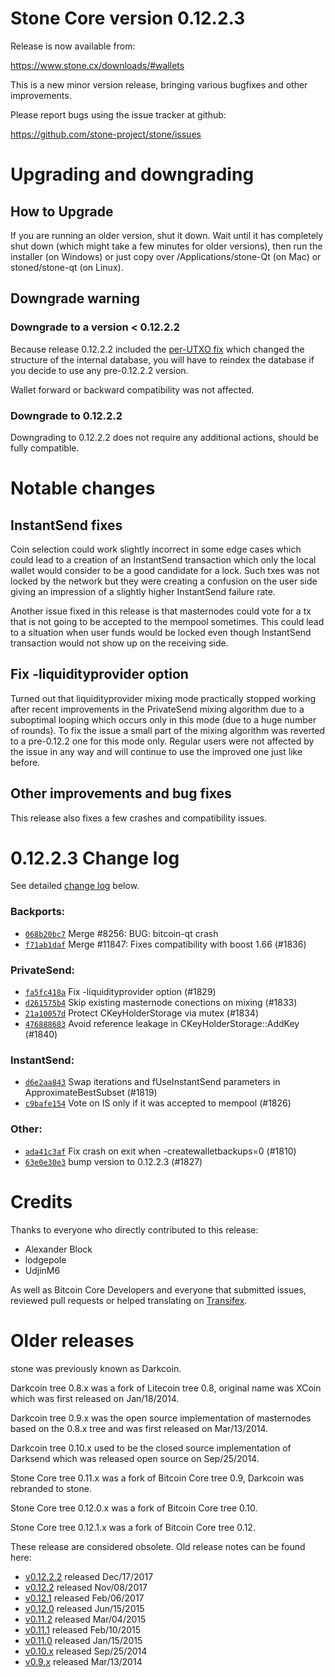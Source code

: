 Stone Core version 0.12.2.3
==========================

Release is now available from:

  <https://www.stone.cx/downloads/#wallets>

This is a new minor version release, bringing various bugfixes and other
improvements.

Please report bugs using the issue tracker at github:

  <https://github.com/stone-project/stone/issues>


Upgrading and downgrading
=========================

How to Upgrade
--------------

If you are running an older version, shut it down. Wait until it has completely
shut down (which might take a few minutes for older versions), then run the
installer (on Windows) or just copy over /Applications/stone-Qt (on Mac) or
stoned/stone-qt (on Linux).

Downgrade warning
-----------------

### Downgrade to a version < 0.12.2.2

Because release 0.12.2.2 included the [per-UTXO fix](release-notes/stone/release-notes-0.12.2.2.md#per-utxo-fix)
which changed the structure of the internal database, you will have to reindex
the database if you decide to use any pre-0.12.2.2 version.

Wallet forward or backward compatibility was not affected.

### Downgrade to 0.12.2.2

Downgrading to 0.12.2.2 does not require any additional actions, should be
fully compatible.

Notable changes
===============

InstantSend fixes
-----------------

Coin selection could work slightly incorrect in some edge cases which could
lead to a creation of an InstantSend transaction which only the local wallet
would consider to be a good candidate for a lock. Such txes was not locked by
the network but they were creating a confusion on the user side giving an
impression of a slightly higher InstantSend failure rate.

Another issue fixed in this release is that masternodes could vote for a tx
that is not going to be accepted to the mempool sometimes. This could lead to
a situation when user funds would be locked even though InstantSend transaction
would not show up on the receiving side.

Fix -liquidityprovider option
-----------------------------

Turned out that liquidityprovider mixing mode practically stopped working after
recent improvements in the PrivateSend mixing algorithm due to a suboptimal
looping which occurs only in this mode (due to a huge number of rounds). To fix
the issue a small part of the mixing algorithm was reverted to a pre-0.12.2 one
for this mode only. Regular users were not affected by the issue in any way and
will continue to use the improved one just like before.

Other improvements and bug fixes
--------------------------------

This release also fixes a few crashes and compatibility issues.


0.12.2.3 Change log
===================

See detailed [change log](https://github.com/stone-project/stone/compare/v0.12.2.2...stone-project:v0.12.2.3) below.

### Backports:
- [`068b20bc7`](https://github.com/stone-project/stone/commit/068b20bc7) Merge #8256: BUG: bitcoin-qt crash
- [`f71ab1daf`](https://github.com/stone-project/stone/commit/f71ab1daf) Merge #11847: Fixes compatibility with boost 1.66 (#1836)

### PrivateSend:
- [`fa5fc418a`](https://github.com/stone-project/stone/commit/fa5fc418a) Fix -liquidityprovider option (#1829)
- [`d261575b4`](https://github.com/stone-project/stone/commit/d261575b4) Skip existing masternode conections on mixing (#1833)
- [`21a10057d`](https://github.com/stone-project/stone/commit/21a10057d) Protect CKeyHolderStorage via mutex (#1834)
- [`476888683`](https://github.com/stone-project/stone/commit/476888683) Avoid reference leakage in CKeyHolderStorage::AddKey (#1840)

### InstantSend:
- [`d6e2aa843`](https://github.com/stone-project/stone/commit/d6e2aa843) Swap iterations and fUseInstantSend parameters in ApproximateBestSubset (#1819)
- [`c9bafe154`](https://github.com/stone-project/stone/commit/c9bafe154) Vote on IS only if it was accepted to mempool (#1826)

### Other:
- [`ada41c3af`](https://github.com/stone-project/stone/commit/ada41c3af) Fix crash on exit when -createwalletbackups=0 (#1810)
- [`63e0e30e3`](https://github.com/stone-project/stone/commit/63e0e30e3) bump version to 0.12.2.3 (#1827)

Credits
=======

Thanks to everyone who directly contributed to this release:

- Alexander Block
- lodgepole
- UdjinM6

As well as Bitcoin Core Developers and everyone that submitted issues,
reviewed pull requests or helped translating on
[Transifex](https://www.transifex.com/projects/p/stone/).


Older releases
==============

stone was previously known as Darkcoin.

Darkcoin tree 0.8.x was a fork of Litecoin tree 0.8, original name was XCoin
which was first released on Jan/18/2014.

Darkcoin tree 0.9.x was the open source implementation of masternodes based on
the 0.8.x tree and was first released on Mar/13/2014.

Darkcoin tree 0.10.x used to be the closed source implementation of Darksend
which was released open source on Sep/25/2014.

Stone Core tree 0.11.x was a fork of Bitcoin Core tree 0.9,
Darkcoin was rebranded to stone.

Stone Core tree 0.12.0.x was a fork of Bitcoin Core tree 0.10.

Stone Core tree 0.12.1.x was a fork of Bitcoin Core tree 0.12.

These release are considered obsolete. Old release notes can be found here:

- [v0.12.2.2](release-notes/stone/release-notes-0.12.2.2.md) released Dec/17/2017
- [v0.12.2](release-notes/stone/release-notes-0.12.2.md) released Nov/08/2017
- [v0.12.1](release-notes/stone/release-notes-0.12.1.md) released Feb/06/2017
- [v0.12.0](release-notes/stone/release-notes-0.12.0.md) released Jun/15/2015
- [v0.11.2](release-notes/stone/release-notes-0.11.2.md) released Mar/04/2015
- [v0.11.1](release-notes/stone/release-notes-0.11.1.md) released Feb/10/2015
- [v0.11.0](release-notes/stone/release-notes-0.11.0.md) released Jan/15/2015
- [v0.10.x](release-notes/stone/release-notes-0.10.0.md) released Sep/25/2014
- [v0.9.x](release-notes/stone/release-notes-0.9.0.md) released Mar/13/2014


